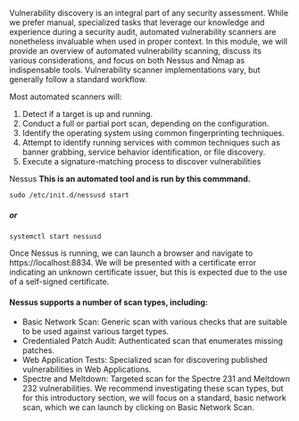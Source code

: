 Vulnerability discovery is an integral part of any security assessment. While we prefer manual, 
specialized tasks that leverage our knowledge and experience during a security audit, automated 
vulnerability scanners are nonetheless invaluable when used in proper context. In this module, we 
will provide an overview of automated vulnerability scanning, discuss its various considerations, 
and focus on both Nessus and Nmap as indispensable tools.
Vulnerability scanner implementations vary, but generally follow a standard workflow.

Most automated scanners will:

1. Detect if a target is up and running.
2. Conduct a full or partial port scan, depending on the configuration.
3. Identify the operating system using common fingerprinting techniques.
4. Attempt to identify running services with common techniques such as banner grabbing, service behavior identification, or file discovery.
5. Execute a signature-matching process to discover vulnerabilities

Nessus
**This is an automated tool and is run by this commmand.**

`sudo /etc/init.d/nessusd start`

##### or

`systemctl start nessusd`

Once Nessus is running, we can launch a browser and navigate to https://localhost:8834. We will
be presented with a certificate error indicating an unknown certificate issuer, but this is expected
due to the use of a self-signed certificate.


#### Nessus supports a number of scan types, including:
* Basic Network Scan: Generic scan with various checks that are suitable to be used against
various target types.
* Credentialed Patch Audit: Authenticated scan that enumerates missing patches.
* Web Application Tests: Specialized scan for discovering published vulnerabilities in Web
Applications.
* Spectre and Meltdown: Targeted scan for the Spectre 231 and Meltdown 232 vulnerabilities.
We recommend investigating these scan types, but for this introductory section, we will focus on a
standard, basic network scan, which we can launch by clicking on Basic Network Scan.
